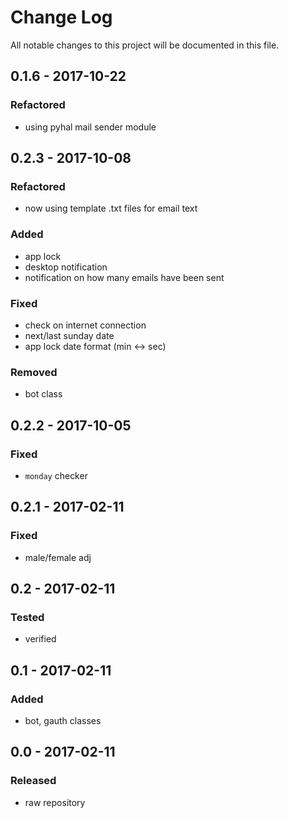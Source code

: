 # Change Log
All notable changes to this project will be documented in this file.

## 0.1.6 - 2017-10-22

### Refactored
- using pyhal mail sender module

## 0.2.3 - 2017-10-08

### Refactored
- now using template .txt files for email text

### Added
- app lock
- desktop notification
- notification on how many emails have been sent

### Fixed
- check on internet connection
- next/last sunday date
- app lock date format (min <-> sec)

### Removed
- bot class

## 0.2.2 - 2017-10-05

### Fixed
- `monday` checker

## 0.2.1 - 2017-02-11

### Fixed
- male/female adj

## 0.2 - 2017-02-11

### Tested
- verified

## 0.1 - 2017-02-11

### Added
- bot, gauth classes

## 0.0 - 2017-02-11

### Released
- raw repository
